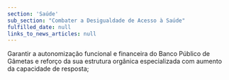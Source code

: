 ```yaml
---
section: 'Saúde'
sub_section: "Combater a Desigualdade de Acesso à Saúde"
fulfilled_date: null
links_to_news_articles: null
---
```


Garantir a autonomização funcional e financeira do Banco Público de Gâmetas e reforço da sua estrutura orgânica especializada com aumento da capacidade de resposta;